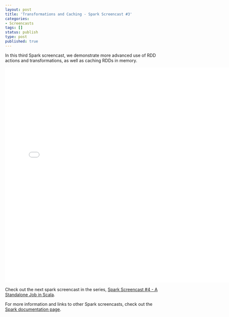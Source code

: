 ```yaml
---
layout: post
title: 'Transformations and Caching - Spark Screencast #3'
categories:
- Screencasts
tags: []
status: publish
type: post
published: true
---
```

In this third Spark screencast, we demonstrate more advanced use of RDD actions and transformations, as well as caching RDDs in memory.

<div class="video-container video-square shadow"><iframe width="755" height="705" src="//www.youtube.com/embed/TtvxKzO9jXE?autohide=0&showinfo=0&list=PL-x35fyliRwhKT-NpTKprPW1bkbdDcTTW" frameborder="0" allowfullscreen></iframe></div>

Check out the next spark screencast in the series, <a href="{{site.url}}screencasts/4-a-standalone-job-in-spark.html">Spark Screencast #4 - A Standalone Job in Scala</a>.

For more information and links to other Spark screencasts, check out the <a href="{{site.url}}documentation.html">Spark documentation page</a>.
